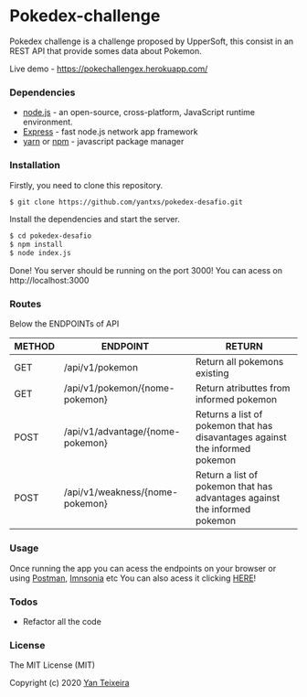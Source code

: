# Pokedex-challenge


Pokedex challenge is a challenge proposed by UpperSoft, this consist in an REST API that provide somes data about Pokemon. 

Live demo - https://pokechallengex.herokuapp.com/

### Dependencies

  - [node.js] -  an open-source, cross-platform, JavaScript runtime environment. 
  - [Express] - fast node.js network app framework
  - [yarn] or [npm] - javascript package manager
  
### Installation


Firstly, you need to clone this repository.
```sh
$ git clone https://github.com/yantxs/pokedex-desafio.git
```
Install the dependencies and start the server.

```sh
$ cd pokedex-desafio
$ npm install
$ node index.js
```
Done! You server should be running on the port 3000! You can acess on http://localhost:3000


### Routes

Below the ENDPOINTs of API

| METHOD | ENDPOINT |RETURN |
| ------ | ------ | ------ |
| GET | /api/v1/pokemon | Return all pokemons existing | 
| GET | /api/v1/pokemon/{nome-pokemon} | Return atributtes from informed pokemon | 
|  POST | /api/v1/advantage/{nome-pokemon} | Returns a list of pokemon that has disavantages against the informed pokemon |
| POST | /api/v1/weakness/{nome-pokemon} | Return a list of pokemon that has advantages against the informed pokemon |

### Usage
Once running the app you can acess the endpoints on your browser or using [Postman], [Imnsonia] etc
You can also acess it clicking [HERE]!

### Todos

 - Refactor all the code
 
### License
The MIT License (MIT)

Copyright (c) 2020 [Yan Teixeira]


   [Node.js]: <http://nodejs.org>
   [express]: <http://expressjs.com>
   [npm]: <https://www.npmjs.com/>
   [yarn]: <https://yarnpkg.com/>
   [Imnsonia]: <https://insomnia.rest/>
   [Postman]: <https://www.postman.com/>
   [HERE]: <>
   [Yan Teixeira]: <https://www.linkedin.com/in/yan-teixeira/>
